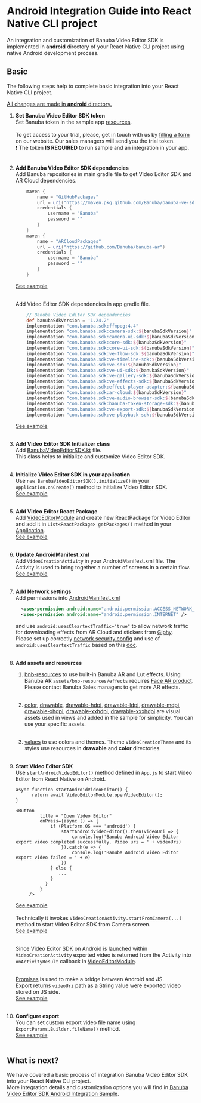 # Android Integration Guide into React Native CLI project

An integration and customization of Banuba Video Editor SDK is implemented in **android** directory
of your React Native CLI project using native Android development process.

## Basic
The following steps help to complete basic integration into your React Native CLI project.

<ins>All changes are made in **android** directory.</ins>
1. __Set Banuba Video Editor SDK token__  
   Set Banuba token in the sample app [resources](https://github.com/Banuba/ve-sdk-react-native-cli-integration-sample/blob/master/android/app/src/main/res/values/strings.xml#L5).<br></br>
   To get access to your trial, please, get in touch with us by [filling a form](https://www.banuba.com/video-editor-sdk) on our website. Our sales managers will send you the trial token.<br>
   :exclamation: The token **IS REQUIRED** to run sample and an integration in your app.<br></br>

2. __Add Banuba Video Editor SDK dependencies__ </br>
    Add Banuba repositories in main gradle file to get Video Editor SDK and AR Cloud dependencies.
    ```groovy
        maven {
            name = "GitHubPackages"
            url = uri("https://maven.pkg.github.com/Banuba/banuba-ve-sdk")
            credentials {
                username = "Banuba"
                password = ""
            }
        }
        maven {
            name = "ARCloudPackages"
            url = uri("https://github.com/Banuba/banuba-ar")
            credentials {
                username = "Banuba"
                password = ""
            }
        }
    ```
    [See example](https://github.com/Banuba/ve-sdk-react-native-cli-integration-sample/blob/master/android/build.gradle#L55)</br><br>
    
   Add Video Editor SDK dependencies in app gradle file. 
    ```groovy
        // Banuba Video Editor SDK dependencies
        def banubaSdkVersion = '1.24.2'
        implementation "com.banuba.sdk:ffmpeg:4.4"
        implementation "com.banuba.sdk:camera-sdk:${banubaSdkVersion}"
        implementation "com.banuba.sdk:camera-ui-sdk:${banubaSdkVersion}"
        implementation "com.banuba.sdk:core-sdk:${banubaSdkVersion}"
        implementation "com.banuba.sdk:core-ui-sdk:${banubaSdkVersion}"
        implementation "com.banuba.sdk:ve-flow-sdk:${banubaSdkVersion}"
        implementation "com.banuba.sdk:ve-timeline-sdk:${banubaSdkVersion}"
        implementation "com.banuba.sdk:ve-sdk:${banubaSdkVersion}"
        implementation "com.banuba.sdk:ve-ui-sdk:${banubaSdkVersion}"
        implementation "com.banuba.sdk:ve-gallery-sdk:${banubaSdkVersion}"
        implementation "com.banuba.sdk:ve-effects-sdk:${banubaSdkVersion}"
        implementation "com.banuba.sdk:effect-player-adapter:${banubaSdkVersion}"
        implementation "com.banuba.sdk:ar-cloud:${banubaSdkVersion}"
        implementation "com.banuba.sdk:ve-audio-browser-sdk:${banubaSdkVersion}"
        implementation "com.banuba.sdk:banuba-token-storage-sdk:${banubaSdkVersion}"
        implementation "com.banuba.sdk:ve-export-sdk:${banubaSdkVersion}"
        implementation "com.banuba.sdk:ve-playback-sdk:${banubaSdkVersion}"
    ```
   [See example](https://github.com/Banuba/ve-sdk-react-native-cli-integration-sample/blob/master/android/app/build.gradle#L310)</br><br>

3. __Add Video Editor SDK Initializer class__ </br>
   Add [BanubaVideoEditorSDK.kt](https://github.com/Banuba/ve-sdk-react-native-cli-integration-sample/blob/master/android/app/src/main/java/com/vesdkreactnativecliintegrationsample/BanubaVideoEditorSDK.kt) file.</br>
   This class helps to initialize and customize Video Editor SDK.</br><br>

4. __Initialize Video Editor SDK in your application__ </br>
   Use ```new BanubaVideoEditorSDK().initialize()``` in your ```Application.onCreate()``` method to initialize Video Editor SDK.</br>
   [See example](https://github.com/Banuba/ve-sdk-react-native-cli-integration-sample/blob/master/android/app/src/main/java/com/vesdkreactnativecliintegrationsample/MainApplication.java#L66)</br><br>

5. __Add Video Editor React Package__ </br>
   Add [VideoEditorModule](https://github.com/Banuba/ve-sdk-react-native-cli-integration-sample/blob/master/android/app/src/main/java/com/vesdkreactnativecliintegrationsample/VideoEditorModule.kt) and
   create new ReactPackage for Video Editor and add it in ```List<ReactPackage> getPackages()``` method in your [Application](https://github.com/Banuba/ve-sdk-react-native-cli-integration-sample/blob/master/android/app/src/main/java/com/vesdkreactnativecliintegrationsample/MainApplication.java#L31).<br>
   [See example](https://github.com/Banuba/ve-sdk-react-native-cli-integration-sample/blob/master/android/app/src/main/java/com/vesdkreactnativecliintegrationsample/VideoEditorReactPackage.kt)</br><br>

6. __Update AndroidManifest.xml__ </br>
   Add ```VideoCreationActivity``` in your AndroidManifest.xml file. The Activity is used to bring together a number of screens in a certain flow.</br>
   [See example](https://github.com/Banuba/ve-sdk-react-native-cli-integration-sample/blob/master/android/app/src/main/AndroidManifest.xml#L47)</br><br>

7. __Add Network settings__ </br>
   Add permissions into [AndroidManifest.xml](https://github.com/Banuba/ve-sdk-react-native-cli-integration-sample/blob/master/android/app/src/main/AndroidManifest.xml)
     ```xml
       <uses-permission android:name="android.permission.ACCESS_NETWORK_STATE" />
       <uses-permission android:name="android.permission.INTERNET" />
     ```
   and use ```android:usesCleartextTraffic="true"``` to allow network traffic for downloading effects from AR Cloud and stickers from [Giphy](https://giphy.com/).</br>
   Please set up correctly [network security config](https://developer.android.com/training/articles/security-config) and use of ```android:usesCleartextTraffic``` based on this [doc](https://developer.android.com/guide/topics/manifest/application-element).<br></br>

8. __Add assets and resources__</br>
    1. [bnb-resources](https://github.com/Banuba/ve-sdk-react-native-cli-integration-sample/tree/master/android/app/src/main/assets/bnb-resources) to use built-in Banuba AR and Lut effects.
       Using Banuba AR ```assets/bnb-resources/effects``` requires [Face AR product](https://docs.banuba.com/face-ar-sdk-v1). Please contact Banuba Sales managers to get more AR effects.<br></br>

    2. [color](https://github.com/Banuba/ve-sdk-react-native-cli-integration-sample/tree/master/android/app/src/main/res/color),
       [drawable](https://github.com/Banuba/ve-sdk-react-native-cli-integration-sample/tree/master/android/app/src/main/res/drawable),
       [drawable-hdpi](https://github.com/Banuba/ve-sdk-react-native-cli-integration-sample/tree/master/android/app/src/main/res/drawable-hdpi),
       [drawable-ldpi](https://github.com/Banuba/ve-sdk-react-native-cli-integration-sample/tree/master/android/app/src/main/res/drawable-ldpi),
       [drawable-mdpi](https://github.com/Banuba/ve-sdk-react-native-cli-integration-sample/tree/master/android/app/src/main/res/drawable-mdpi),
       [drawable-xhdpi](https://github.com/Banuba/ve-sdk-react-native-cli-integration-sample/tree/master/android/app/src/main/res/drawable-xhdpi),
       [drawable-xxhdpi](https://github.com/Banuba/ve-sdk-react-native-cli-integration-sample/tree/master/android/app/src/main/res/drawable-xxhdpi),
       [drawable-xxxhdpi](https://github.com/Banuba/ve-sdk-react-native-cli-integration-sample/tree/master/android/app/src/main/res/drawable-xxxhdpi) are visual assets used in views and added in the sample for simplicity. You can use your specific assets.<br></br>

    3. [values](https://github.com/Banuba/ve-sdk-react-native-cli-integration-sample/tree/master/android/app/src/main/res/values) to use colors and themes. Theme ```VideoCreationTheme``` and its styles use resources in **drawable** and **color** directories.<br></br>

9. __Start Video Editor SDK__ </br>
   Use ```startAndroidVideoEditor()``` method defined in ```App.js``` to start Video Editor from React Native on Android.</br>
   ```
   async function startAndroidVideoEditor() {
         return await VideoEditorModule.openVideoEditor();
   }
       
   <Button
            title = "Open Video Editor"
            onPress={async () => {
                if (Platform.OS === 'android') {
                    startAndroidVideoEditor().then(videoUri => {
                        console.log('Banuba Android Video Editor export video completed successfully. Video uri = ' + videoUri)
                    }).catch(e => {
                        console.log('Banuba Android Video Editor export video failed = ' + e)
                    })
                } else {
                   ...
                }
              }
            }
        />
   ```
   [See example](https://github.com/Banuba/ve-sdk-react-native-cli-integration-sample/blob/master/App.js#L29)</br><br>
   Technically it invokes ```VideoCreationActivity.startFromCamera(...)``` method to start Video Editor SDK from Camera screen.</br>
   [See example](https://github.com/Banuba/ve-sdk-react-native-cli-integration-sample/blob/master/android/app/src/main/java/com/vesdkreactnativecliintegrationsample/VideoEditorModule.kt#L78)</br><br>
   
   Since Video Editor SDK on Android is launched within ```VideoCreationActivity``` exported video is returned from the Activity into ```onActivityResult``` callback
   in [VideoEditorModule](https://github.com/Banuba/ve-sdk-react-native-cli-integration-sample/blob/master/android/app/src/main/java/com/vesdkreactnativecliintegrationsample/VideoEditorModule.kt#25).</br><br>

   [Promises](https://reactnative.dev/docs/native-modules-android#promises) is used to make a bridge between Android and JS.<br>
   Export returns ```videoUri``` path as a String value were exported video stored on JS side.  
   [See example](https://github.com/Banuba/ve-sdk-react-native-cli-integration-sample/blob/master/App.js#L29)<br></br>

10. __Configure export__</br>
    You can set custom export video file name using ```ExportParams.Builder.fileName()``` method.<br>
    [See example](https://github.com/Banuba/ve-sdk-react-native-cli-integration-sample/blob/master/android/app/src/main/java/com/vesdkreactnativecliintegrationsample/BanubaVideoEditorSDK.kt#L232)<br></br>

## What is next?

We have covered a basic process of integration Banuba Video Editor SDK into your React Native CLI project.</br>
More integration details and customization options you will find in [Banuba Video Editor SDK Android Integration Sample](https://github.com/Banuba/ve-sdk-android-integration-sample).
